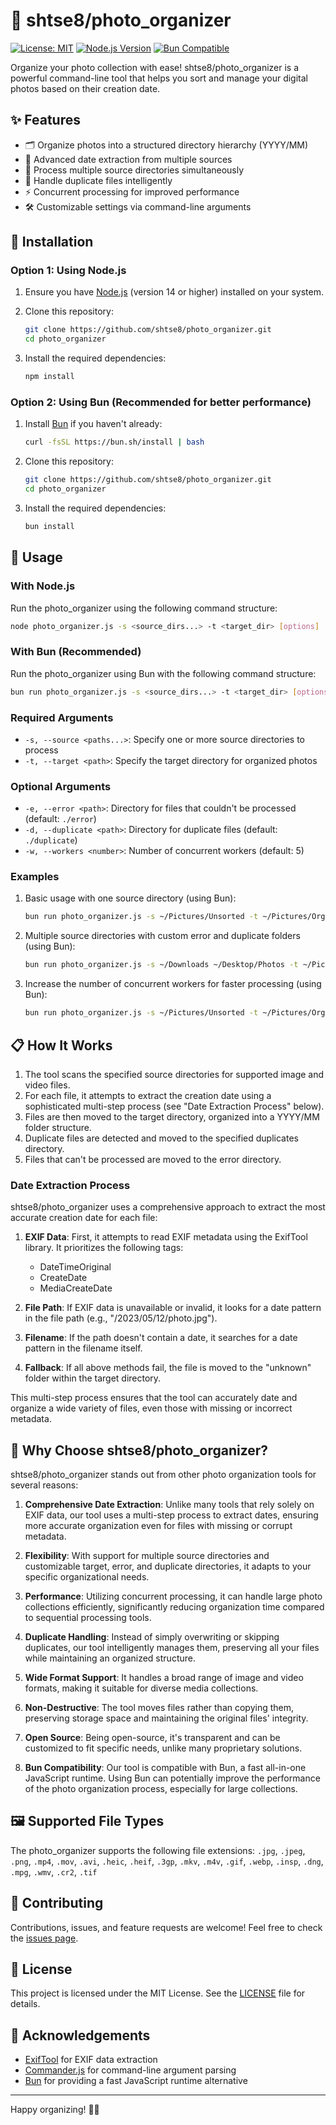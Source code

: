 # 📸 shtse8/photo_organizer

[![License: MIT](https://img.shields.io/badge/License-MIT-yellow.svg)](https://opensource.org/licenses/MIT)
[![Node.js Version](https://img.shields.io/badge/node-%3E%3D%2014.0.0-brightgreen.svg)](https://nodejs.org/)
[![Bun Compatible](https://img.shields.io/badge/Bun-Compatible-blue.svg)](https://bun.sh/)

Organize your photo collection with ease! shtse8/photo_organizer is a powerful command-line tool that helps you sort and manage your digital photos based on their creation date.

## ✨ Features

- 🗂 Organize photos into a structured directory hierarchy (YYYY/MM)
- 📅 Advanced date extraction from multiple sources
- 🚀 Process multiple source directories simultaneously
- 🔄 Handle duplicate files intelligently
- ⚡ Concurrent processing for improved performance
- 🛠 Customizable settings via command-line arguments

## 🚀 Installation

### Option 1: Using Node.js

1. Ensure you have [Node.js](https://nodejs.org/) (version 14 or higher) installed on your system.

2. Clone this repository:
   ```bash
   git clone https://github.com/shtse8/photo_organizer.git
   cd photo_organizer
   ```

3. Install the required dependencies:
   ```bash
   npm install
   ```

### Option 2: Using Bun (Recommended for better performance)

1. Install [Bun](https://bun.sh/) if you haven't already:
   ```bash
   curl -fsSL https://bun.sh/install | bash
   ```

2. Clone this repository:
   ```bash
   git clone https://github.com/shtse8/photo_organizer.git
   cd photo_organizer
   ```

3. Install the required dependencies:
   ```bash
   bun install
   ```

## 🔧 Usage

### With Node.js

Run the photo_organizer using the following command structure:

```bash
node photo_organizer.js -s <source_dirs...> -t <target_dir> [options]
```

### With Bun (Recommended)

Run the photo_organizer using Bun with the following command structure:

```bash
bun run photo_organizer.js -s <source_dirs...> -t <target_dir> [options]
```

### Required Arguments

- `-s, --source <paths...>`: Specify one or more source directories to process
- `-t, --target <path>`: Specify the target directory for organized photos

### Optional Arguments

- `-e, --error <path>`: Directory for files that couldn't be processed (default: `./error`)
- `-d, --duplicate <path>`: Directory for duplicate files (default: `./duplicate`)
- `-w, --workers <number>`: Number of concurrent workers (default: 5)

### Examples

1. Basic usage with one source directory (using Bun):
   ```bash
   bun run photo_organizer.js -s ~/Pictures/Unsorted -t ~/Pictures/Organized
   ```

2. Multiple source directories with custom error and duplicate folders (using Bun):
   ```bash
   bun run photo_organizer.js -s ~/Downloads ~/Desktop/Photos -t ~/Pictures/Organized -e ~/Pictures/Errors -d ~/Pictures/Duplicates
   ```

3. Increase the number of concurrent workers for faster processing (using Bun):
   ```bash
   bun run photo_organizer.js -s ~/Pictures/Unsorted -t ~/Pictures/Organized -w 10
   ```

## 📋 How It Works

1. The tool scans the specified source directories for supported image and video files.
2. For each file, it attempts to extract the creation date using a sophisticated multi-step process (see "Date Extraction Process" below).
3. Files are then moved to the target directory, organized into a YYYY/MM folder structure.
4. Duplicate files are detected and moved to the specified duplicates directory.
5. Files that can't be processed are moved to the error directory.

### Date Extraction Process

shtse8/photo_organizer uses a comprehensive approach to extract the most accurate creation date for each file:

1. **EXIF Data**: First, it attempts to read EXIF metadata using the ExifTool library. It prioritizes the following tags:
   - DateTimeOriginal
   - CreateDate
   - MediaCreateDate

2. **File Path**: If EXIF data is unavailable or invalid, it looks for a date pattern in the file path (e.g., "/2023/05/12/photo.jpg").

3. **Filename**: If the path doesn't contain a date, it searches for a date pattern in the filename itself.

4. **Fallback**: If all above methods fail, the file is moved to the "unknown" folder within the target directory.

This multi-step process ensures that the tool can accurately date and organize a wide variety of files, even those with missing or incorrect metadata.

## 🥇 Why Choose shtse8/photo_organizer?

shtse8/photo_organizer stands out from other photo organization tools for several reasons:

1. **Comprehensive Date Extraction**: Unlike many tools that rely solely on EXIF data, our tool uses a multi-step process to extract dates, ensuring more accurate organization even for files with missing or corrupt metadata.

2. **Flexibility**: With support for multiple source directories and customizable target, error, and duplicate directories, it adapts to your specific organizational needs.

3. **Performance**: Utilizing concurrent processing, it can handle large photo collections efficiently, significantly reducing organization time compared to sequential processing tools.

4. **Duplicate Handling**: Instead of simply overwriting or skipping duplicates, our tool intelligently manages them, preserving all your files while maintaining an organized structure.

5. **Wide Format Support**: It handles a broad range of image and video formats, making it suitable for diverse media collections.

6. **Non-Destructive**: The tool moves files rather than copying them, preserving storage space and maintaining the original files' integrity.

7. **Open Source**: Being open-source, it's transparent and can be customized to fit specific needs, unlike many proprietary solutions.

8. **Bun Compatibility**: Our tool is compatible with Bun, a fast all-in-one JavaScript runtime. Using Bun can potentially improve the performance of the photo organization process, especially for large collections.

## 🖼 Supported File Types

The photo_organizer supports the following file extensions:
`.jpg`, `.jpeg`, `.png`, `.mp4`, `.mov`, `.avi`, `.heic`, `.heif`, `.3gp`, `.mkv`, `.m4v`, `.gif`, `.webp`, `.insp`, `.dng`, `.mpg`, `.wmv`, `.cr2`, `.tif`

## 🤝 Contributing

Contributions, issues, and feature requests are welcome! Feel free to check the [issues page](https://github.com/shtse8/photo_organizer/issues).

## 📜 License

This project is licensed under the MIT License. See the [LICENSE](LICENSE) file for details.

## 🙏 Acknowledgements

- [ExifTool](https://exiftool.org/) for EXIF data extraction
- [Commander.js](https://github.com/tj/commander.js/) for command-line argument parsing
- [Bun](https://bun.sh/) for providing a fast JavaScript runtime alternative

---

Happy organizing! 📸✨